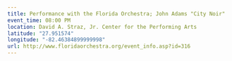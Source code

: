 ```yaml
---
title: Performance with the Florida Orchestra; John Adams "City Noir"
event_time: 08:00 PM
location: David A. Straz, Jr. Center for the Performing Arts
latitude: "27.951574"
longitude: "-82.46384899999998"
url: http://www.floridaorchestra.org/event_info.asp?id=316
---
```

